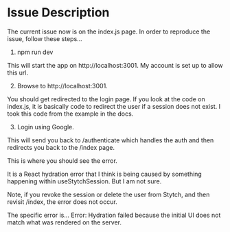 # Issue Description

The current issue now is on the index.js page. In order to reproduce the issue, follow these steps...

1. npm run dev

This will start the app on http://localhost:3001. My account is set up to allow this url.

2. Browse to http://localhost:3001.

You should get redirected to the login page. If you look at the code on index.js, it is basically code to redirect the user if a session does not exist. I took this code from the example in the docs.

3. Login using Google.

This will send you back to /authenticate which handles the auth and then redirects you back to the /index page.

This is where you should see the error.

It is a React hydration error that I think is being caused by something happening within useStytchSession. But I am not sure.

Note, if you revoke the session or delete the user from Stytch, and then revisit /index, the error does not occur.

The specific error is... Error: Hydration failed because the initial UI does not match what was rendered on the server.

